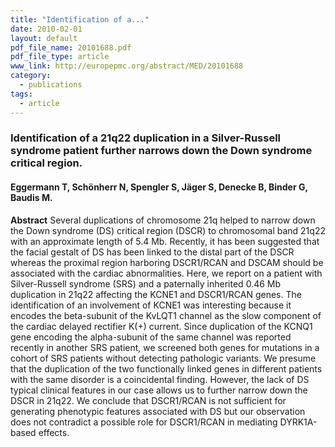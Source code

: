 ```yaml
---
title: "Identification of a..."
date: 2010-02-01
layout: default
pdf_file_name: 20101688.pdf
pdf_file_type: article
www_link: http://europepmc.org/abstract/MED/20101688
category:
  - publications
tags:
  - article
---
```


### Identification of a 21q22 duplication in a Silver-Russell syndrome patient further narrows down the Down syndrome critical region.
#### Eggermann T, Schönherr N, Spengler S, Jäger S, Denecke B, Binder G, Baudis M.

**Abstract** Several duplications of chromosome 21q helped to narrow down the Down syndrome (DS) critical region (DSCR) to chromosomal band 21q22 with an approximate length of 5.4 Mb. Recently, it has been suggested that the facial gestalt of DS has been linked to the distal part of the DSCR whereas the proximal region harboring DSCR1/RCAN and DSCAM should be associated with the cardiac abnormalities. Here, we report on a patient with Silver-Russell syndrome (SRS) and a paternally inherited 0.46 Mb duplication in 21q22 affecting the KCNE1 and DSCR1/RCAN genes. The identification of an involvement of KCNE1 was interesting because it encodes the beta-subunit of the KvLQT1 channel as the slow component of the cardiac delayed rectifier K(+) current. Since duplication of the KCNQ1 gene encoding the alpha-subunit of the same channel was reported recently in another SRS patient, we screened both genes for mutations in a cohort of SRS patients without detecting pathologic variants. We presume that the duplication of the two functionally linked genes in different patients with the same disorder is a coincidental finding. However, the lack of DS typical clinical features in our case allows us to further narrow down the DSCR in 21q22. We conclude that DSCR1/RCAN is not sufficient for generating phenotypic features associated with DS but our observation does not contradict a possible role for DSCR1/RCAN in mediating DYRK1A-based effects.

